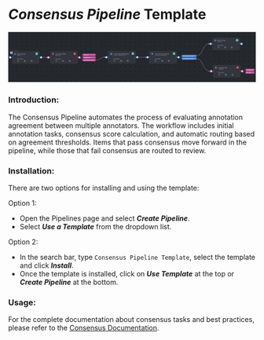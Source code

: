 # *Consensus Pipeline* Template

<img src="assets/pipeline.png" alt="Image of the pipeline">

### Introduction:

The Consensus Pipeline automates the process of evaluating annotation agreement between multiple annotators. The workflow includes initial annotation tasks, consensus score calculation, and automatic routing based on agreement thresholds. Items that pass consensus move forward in the pipeline, while those that fail consensus are routed to review.

### Installation:

There are two options for installing and using the template:

Option 1:

* Open the Pipelines page and select _**Create Pipeline**_.
* Select _**Use a Template**_ from the dropdown list.


Option 2:

* In the search bar, type `Consensus Pipeline Template`, select the template and click _**Install**_.
* Once the template is installed, click on _**Use Template**_ at the top or _**Create Pipeline**_ at the bottom.

### Usage:

For the complete documentation about consensus tasks and best practices, please refer to the [Consensus Documentation](https://docs.dataloop.ai/docs/consensus).